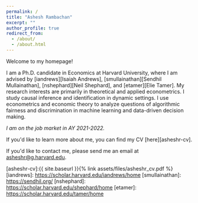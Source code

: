 ```yaml
---
permalink: /
title: "Ashesh Rambachan"
excerpt: ""
author_profile: true
redirect_from: 
  - /about/
  - /about.html
---
```


Welcome to my homepage!

I am a Ph.D. candidate in Economics at Harvard University, where I am advised by [iandrews][Isaiah Andrews], [smullainathan][Sendhil Mullainathan], [nshephard][Neil Shephard], and [etamer][Elie Tamer]. My research interests are primarily in theoretical and applied econometrics. I study causal inference and identification in dynamic settings. I use econometrics and economic theory to analyze questions of algorithmic fairness and discrimination in machine learning and data-driven decision making. 

*I am on the job market in AY 2021-2022.* 

If you'd like to learn more about me, you can find my CV [here][asheshr-cv].

If you'd like to contact me, please send me an email at asheshr@g.harvard.edu.

[asheshr-cv]:{{ site.baseurl }}{% link assets/files/asheshr_cv.pdf %}
[iandrews]: https://scholar.harvard.edu/iandrews/home
[smullainathan]: https://sendhil.org/
[nshephard]: https://scholar.harvard.edu/shephard/home
[etamer]: https://scholar.harvard.edu/tamer/home
